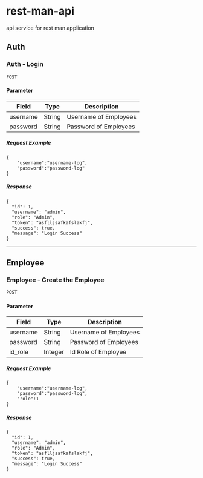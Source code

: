 # rest-man-api
api service for rest man application

## Auth

### Auth - Login

```sh
POST
```
#### Parameter

|Field|Type|Description|
|-----|----|-----------|
|username|String|Username of Employees|
|password|String|Password of Employees|


##### Request Example

```
{
	"username":"username-log",
	"password":"password-log"
}
```

##### Response

```
{
  "id": 1,
  "username": "admin",
  "role": "Admin",
  "token": "asflljsafkafslakfj",
  "success": true,
  "message": "Login Success"
}
```

------------

## Employee

### Employee - Create the Employee

```sh
POST
```
#### Parameter

|Field|Type|Description|
|-----|----|-----------|
|username|String|Username of Employees|
|password|String|Password of Employees|
|id_role|Integer|Id Role of Employee


##### Request Example

```
{
	"username":"username-log",
	"password":"password-log",
	"role":1
}
```

##### Response

```
{
  "id": 1,
  "username": "admin",
  "role": "Admin",
  "token": "asflljsafkafslakfj",
  "success": true,
  "message": "Login Success"
}
```